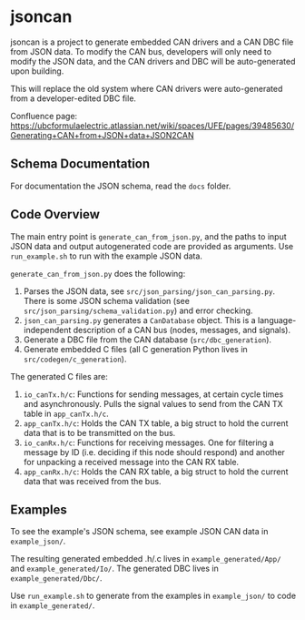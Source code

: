 # jsoncan

jsoncan is a project to generate embedded CAN drivers and a CAN DBC file from JSON data. To modify the CAN bus, developers will only need to modify the JSON data, and the CAN drivers and DBC will be auto-generated upon building. 

This will replace the old system where CAN drivers were auto-generated from a developer-edited DBC file. 

Confluence page: https://ubcformulaelectric.atlassian.net/wiki/spaces/UFE/pages/39485630/Generating+CAN+from+JSON+data+JSON2CAN

## Schema Documentation

For documentation the JSON schema, read the `docs` folder.

## Code Overview

The main entry point is `generate_can_from_json.py`, and the paths to input JSON data and output autogenerated code are provided as arguments. Use `run_example.sh` to run with the example JSON data. 

`generate_can_from_json.py` does the following: 

1. Parses the JSON data, see `src/json_parsing/json_can_parsing.py`. There is some JSON schema validation (see `src/json_parsing/schema_validation.py`) and error checking.
2. `json_can_parsing.py` generates a `CanDatabase` object. This is a language-independent description of a CAN bus (nodes, messages, and signals). 
3. Generate a DBC file from the CAN database (`src/dbc_generation`).
4. Generate embedded C files (all C generation Python lives in `src/codegen/c_generation`).

The generated C files are: 

1. `io_canTx.h/c`: Functions for sending messages, at certain cycle times and asynchronously. Pulls the signal values to send from the CAN TX table in `app_canTx.h/c`. 
2. `app_canTx.h/c`: Holds the CAN TX table, a big struct to hold the current data that is to be transmitted on the bus.
3. `io_canRx.h/c`: Functions for receiving messages. One for filtering a message by ID (i.e. deciding if this node should respond) and another for unpacking a received message into the CAN RX table.
4. `app_canRx.h/c`: Holds the CAN RX table, a big struct to hold the current data that was received from the bus. 

## Examples

To see the example's JSON schema, see example JSON CAN data in `example_json/`. 

The resulting generated embedded .h/.c lives in `example_generated/App/` and `example_generated/Io/`. The generated DBC lives in `example_generated/Dbc/`.

Use `run_example.sh` to generate from the examples in `example_json/` to code in `example_generated/`.
